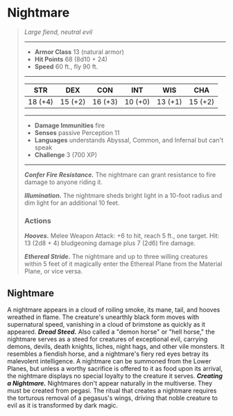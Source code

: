 # Nightmare
>*Large fiend, neutral evil*
>___
>- **Armor Class** 13 (natural armor)
>- **Hit Points** 68 (8d10 + 24)
>- **Speed** 60 ft., fly 90 ft.
>___
>|STR|DEX|CON|INT|WIS|CHA|
>|:---:|:---:|:---:|:---:|:---:|:---:|
>|18 (+4)|15 (+2)|16 (+3)|10 (+0)|13 (+1)|15 (+2)|
>___
>- **Damage Immunities** fire
>- **Senses** passive Perception 11
>- **Languages** understands Abyssal, Common, and Infernal but can't speak 
>- **Challenge** 3 (700 XP)
>___
>***Confer Fire Resistance.*** The nightmare can grant resistance to fire damage to anyone riding it.  
>
>***Illumination.*** The nightmare sheds bright light in a 10-foot radius and dim light for an additional 10 feet.  
>
>### Actions
>***Hooves.*** Melee Weapon Attack: +6 to hit, reach 5 ft., one target. Hit: 13 (2d8 + 4) bludgeoning damage plus 7 (2d6) fire damage.  
>
>***Ethereal Stride.*** The nightmare and up to three willing creatures within 5 feet of it magically enter the Ethereal Plane from the Material Plane, or vice versa.
## Nightmare
A nightmare appears in a cloud of roiling smoke, its mane, tail, and hooves wreathed in flame. The creature's unearthly black form moves with supernatural speed, vanishing in a cloud of brimstone as quickly as it appeared.
***Dread Steed.*** Also called a "demon horse" or "hell horse," the nightmare serves as a steed for creatures of exceptional evil, carrying demons, devils, death knights, liches, night hags, and other vile monsters. It resembles a fiendish horse, and a nightmare's fiery red eyes betray its malevolent intelligence. A nightmare can be summoned from the Lower Planes, but unless a worthy sacrifice is offered to it as food upon its arrival, the nightmare displays no special loyalty to the creature it serves.
***Creating a Nightmare.*** Nightmares don't appear naturally in the multiverse. They must be created from pegasi. The ritual that creates a nightmare requires the torturous removal of a pegasus's wings, driving that noble creature to evil as it is transformed by dark magic.